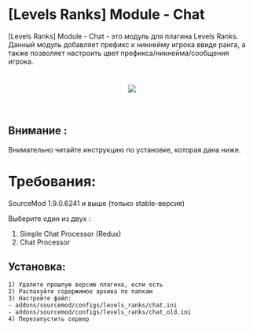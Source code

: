 [Levels Ranks] Module - Chat
===========================
[Levels Ranks] Module - Chat - это модуль для плагина Levels Ranks. Данный модуль добавляет префикс к никнейму игрока ввиде ранга, а также позволяет настроить цвет префикса/никнейма/сообщения игрока.​

<h1 align="center">
    <a href="//levels-ranks.ru/content/modules/chat.jpg"><img src="//levels-ranks.ru/content/modules/chat.jpg"/></a>
    <br/>
</h1>​

Внимание :​
----------
Внимательно читайте инструкцию по установке, которая дана ниже.​

Требования:
==========
SourceMod 1.9.0.6241 и выше (только stable-версия)

Выберите один из двух :
1) Simple Chat Processor (Redux)
2) Chat Processor

Установка:
----------
```
1) Удалите прошлую версию плагина, если есть
2) Распакуйте содержимое архива по папкам
3) Настройте файл:
- addons/sourcemod/configs/levels_ranks/chat.ini
- addons/sourcemod/configs/levels_ranks/chat_old.ini​
4) Перезапустить сервер
```
